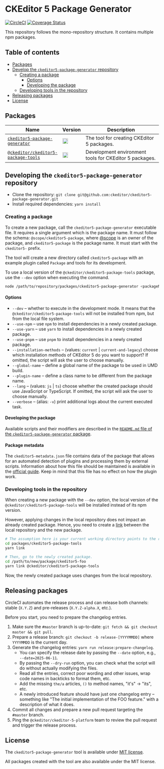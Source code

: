 CKEditor 5 Package Generator
========================

[![CircleCI](https://circleci.com/gh/ckeditor/ckeditor5-package-generator.svg?style=shield)](https://app.circleci.com/pipelines/github/ckeditor/ckeditor5-package-generator?branch=master)
[![Coverage Status](https://coveralls.io/repos/github/ckeditor/ckeditor5-package-generator/badge.svg?branch=master)](https://coveralls.io/github/ckeditor/ckeditor5-package-generator?branch=master)

This repository follows the mono-repository structure. It contains multiple npm packages.

## Table of contents

* [Packages](#packages)
* [Develop the `ckeditor5-package-generator` repository](#develop-the-ckeditor5-package-generator-repository)
  * [Creating a package](#creating-a-package)
    * [Options](#options)
    * [Developing the package](#developing-the-package)
  * [Developing tools in the repository](#developing-tools-in-the-repository)
* [Releasing packages](#releasing-packages)
* [License](#license)

## Packages

<table>
<thead>
	<tr>
		<th width="30%">Name</th>
		<th width="15%">Version</th>
		<th width="55%">Description</th>
	</tr>
</thead>
<tbody>

<tr>
	<td>
		<a href="/packages/ckeditor5-package-generator"><code>ckeditor5-package-generator</code></a>
	</td>
	<td>
		<a href="https://badge.fury.io/js/ckeditor5-package-generator"><img src="https://badge.fury.io/js/ckeditor5-package-generator.svg" alt="npm version" height="18"></a>
	</td>
	<td>
		The tool for creating CKEditor 5 packages.
	</td>
</tr>

<tr>
	<td>
		<a href="/packages/ckeditor5-package-tools"><code>@ckeditor/ckeditor5-package-tools</code></a>
	</td>
	<td>
		<a href="https://badge.fury.io/js/@ckeditor%2Fckeditor5-package-tools"><img src="https://badge.fury.io/js/@ckeditor%2Fckeditor5-package-tools.svg" alt="npm version" height="18"></a>
	</td>
	<td>
		Development environment tools for CKEditor 5 packages.
	</td>
</tr>

</tbody>
</table>

## Developing the `ckeditor5-package-generator` repository

* Clone the repository: `git clone git@github.com:ckeditor/ckeditor5-package-generator.git`
* Install required dependencies: `yarn install`

### Creating a package

To create a new package, call the `ckeditor5-package-generator` executable file. It requires a single argument which is the package name. It must follow the schema: `@scope/ckeditor5-package`, where [@scope](https://docs.npmjs.com/about-scopes) is an owner of the package, and `ckeditor5-package` is the package name. It must start with the `ckeditor5-` prefix.

The tool will create a new directory called `ckeditor5-package` with an example plugin called `Package` and tools for its development.

To use a local version of the `@ckeditor/ckeditor5-package-tools` package, use the `--dev` option when executing the command.

```bash
node /path/to/repository/packages/ckeditor5-package-generator <packageName> [--dev] [--use-npm] [--use-yarn] [--use-pnpm] [--installation-methods <current|current-and-legacy>] [--global-name <...>] [--plugin-name <...>] [--lang <js|ts>] [--verbose]
```

#### Options

* `--dev` &ndash; whether to execute in the development mode. It means that the `@ckeditor/ckeditor5-package-tools` will not be installed from npm, but from the local file system.
* `--use-npm` &ndash; use `npm` to install dependencies in a newly created package.
* `--use-yarn` &ndash; use `yarn` to install dependencies in a newly created package.
* `--use-pnpm` &ndash; use `pnpm` to install dependencies in a newly created package.
* `--installation-methods` &ndash; (values: `current` | `current-and-legacy`) choose which installation methods of CKEditor 5 do you want to support? If omitted, the script will ask the user to choose manually.
* `--global-name` &ndash; define a global name of the package to be used in UMD build.
* `--plugin-name` &ndash; define a class name to be different from the package name.
* `--lang` &ndash; (values: `js` | `ts`) choose whether the created package should use JavaScript or TypeScript. If omitted, the script will ask the user to choose manually.
* `--verbose` &ndash; (alias: `-v`) print additional logs about the current executed task.

#### Developing the package

Available scripts and their modifiers are described in the [`README.md` file of the `ckeditor5-package-generator` package](/packages/ckeditor5-package-generator).

#### Package metadata

The `ckeditor5-metadata.json` file contains data of the package that allows for an automated detection of plugins and processing them by external scripts. Information about how this file should be maintained is available in the [official guide](https://ckeditor.com/docs/ckeditor5/latest/framework/guides/contributing/package-metadata.html). Keep in mind that this file has no effect on how the plugin work.

### Developing tools in the repository

When creating a new package with the `--dev` option, the local version of the `@ckeditor/ckeditor5-package-tools` will be installed instead of its npm version.

However, applying changes in the local repository does not impact an already created package. Hence, you need to create a [link](https://docs.npmjs.com/cli/link/) between the local repository and the new package.

```bash
# The assumption here is your current working directory points to the root directory in the repository.
cd packages/ckeditor5-package-tools
yarn link

# Then, go to the newly created package.
cd /path/to/new/package/ckeditor5-foo
yarn link @ckeditor/ckeditor5-package-tools
```

Now, the newly created package uses changes from the local repository.

## Releasing packages

CircleCI automates the release process and can release both channels: stable (`X.Y.Z`) and pre-releases (`X.Y.Z-alpha.X`, etc.).

Before you start, you need to prepare the changelog entries.

1. Make sure the `#master` branch is up-to-date: `git fetch && git checkout master && git pull`.
1. Prepare a release branch: `git checkout -b release-[YYYYMMDD]` where `YYYYMMDD` is the current day.
1. Generate the changelog entries: `yarn run release:prepare-changelog`.
	* You can specify the release date by passing the `--date` option, e.g., `--date=2025-06-11`.
	* By passing the `--dry-run` option, you can check what the script will do without actually modifying the files.
	* Read all the entries, correct poor wording and other issues, wrap code names in backticks to format them, etc.
	* Add the missing `the/a` articles, `()` to method names, "it's" -> "its", etc.
	* A newly introduced feature should have just one changelog entry – something like "The initial implementation of the FOO feature." with a description of what it does.
1. Commit all changes and prepare a new pull request targeting the `#master` branch.
1. Ping the `@ckeditor/ckeditor-5-platform` team to review the pull request and trigger the release process.

## License

The `ckeditor5-package-generator` tool is available under [MIT license](https://opensource.org/licenses/MIT).

All packages created with the tool are also available under the MIT license.
